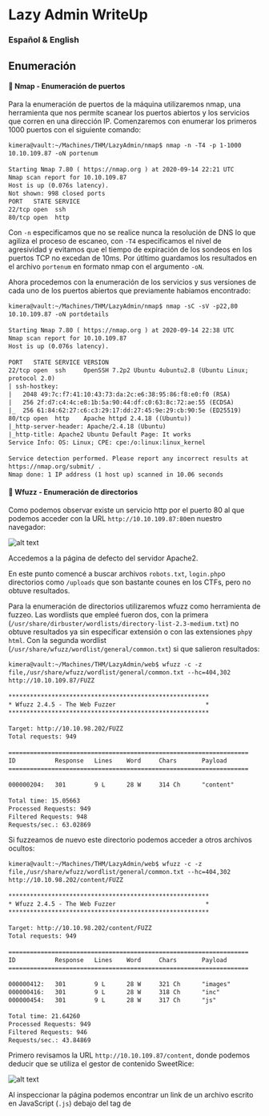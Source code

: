# Lazy Admin WriteUp
### Español & English



## Enumeración

#### :ship: Nmap - Enumeración de puertos
Para la enumeración de puertos de la máquina utilizaremos nmap, una herramienta que nos permite scanear los puertos abiertos y los servicios que corren en una dirección IP. Comenzaremos con enumerar los primeros 1000 puertos con el siguiente comando:

```console
kimera@vault:~/Machines/THM/LazyAdmin/nmap$ nmap -n -T4 -p 1-1000 10.10.109.87 -oN portenum

Starting Nmap 7.80 ( https://nmap.org ) at 2020-09-14 22:21 UTC
Nmap scan report for 10.10.109.87
Host is up (0.076s latency).
Not shown: 998 closed ports
PORT   STATE SERVICE
22/tcp open  ssh
80/tcp open  http
```

Con `-n` especificamos que no se realice nunca la resolución de DNS lo que agiliza el proceso de escaneo, con `-T4` especificamos el nivel de agresividad y evitamos que el tiempo de expiración de los sondeos en los puertos TCP no excedan de 10ms. Por útltimo guardamos los resultados en el archivo `portenum` en formato nmap con el argumento `-oN`.


Ahora procedemos con la enumeración de los servicios y sus versiones de cada uno de los puertos abiertos que previamente habiamos encontrado:

```console
kimera@vault:~/Machines/THM/LazyAdmin/nmap$ nmap -sC -sV -p22,80 10.10.109.87 -oN portdetails

Starting Nmap 7.80 ( https://nmap.org ) at 2020-09-14 22:38 UTC
Nmap scan report for 10.10.109.87
Host is up (0.076s latency).

PORT   STATE SERVICE VERSION
22/tcp open  ssh     OpenSSH 7.2p2 Ubuntu 4ubuntu2.8 (Ubuntu Linux; protocol 2.0)
| ssh-hostkey: 
|   2048 49:7c:f7:41:10:43:73:da:2c:e6:38:95:86:f8:e0:f0 (RSA)
|   256 2f:d7:c4:4c:e8:1b:5a:90:44:df:c0:63:8c:72:ae:55 (ECDSA)
|_  256 61:84:62:27:c6:c3:29:17:dd:27:45:9e:29:cb:90:5e (ED25519)
80/tcp open  http    Apache httpd 2.4.18 ((Ubuntu))
|_http-server-header: Apache/2.4.18 (Ubuntu)
|_http-title: Apache2 Ubuntu Default Page: It works
Service Info: OS: Linux; CPE: cpe:/o:linux:linux_kernel

Service detection performed. Please report any incorrect results at https://nmap.org/submit/ .
Nmap done: 1 IP address (1 host up) scanned in 10.06 seconds
```

#### :page_with_curl: Wfuzz - Enumeración de directorios

Como podemos observar existe un servicio http por el puerto 80 al que podemos acceder con la URL `http://10.10.109.87:80`en nuestro navegador:

![alt text](https://github.com/k1m3rA321/WriteUps/blob/master/TryHackMe/LazyAdmin/resources/img/index.png)

Accedemos a la página de defecto del servidor Apache2.

En este punto comencé a buscar archivos `robots.txt`, `login.php`o directorios como `/uploads` que son bastante counes en los CTFs, pero no obtuve resultados.

Para la enumeración de directorios utilizaremos wfuzz como herramienta de fuzzeo. Las wordlists que empleé fueron dos, con la primera (`/usr/share/dirbuster/wordlists/directory-list-2.3-medium.txt`) no obtuve resultados ya sin especificar extensión o con las extensiones `php`y `html`. Con la segunda wordlist (`/usr/share/wfuzz/wordlist/general/common.txt`) si que salieron resultados:

```console
kimera@vault:~/Machines/THM/LazyAdmin/web$ wfuzz -c -z file,/usr/share/wfuzz/wordlist/general/common.txt --hc=404,302 http://10.10.109.87/FUZZ

********************************************************
* Wfuzz 2.4.5 - The Web Fuzzer                         *
********************************************************

Target: http://10.10.98.202/FUZZ
Total requests: 949

===================================================================
ID           Response   Lines    Word     Chars       Payload                                                                                                                                                                   
===================================================================

000000204:   301        9 L      28 W     314 Ch      "content"                                                                                                                                                                 

Total time: 15.05663
Processed Requests: 949
Filtered Requests: 948
Requests/sec.: 63.02869
```

Si fuzzeamos de nuevo este directorio podemos acceder a otros archivos ocultos:

```console
kimera@vault:~/Machines/THM/LazyAdmin/web$ wfuzz -c -z file,/usr/share/wfuzz/wordlist/general/common.txt --hc=404,302 http://10.10.98.202/content/FUZZ

********************************************************
* Wfuzz 2.4.5 - The Web Fuzzer                         *
********************************************************

Target: http://10.10.98.202/content/FUZZ
Total requests: 949

===================================================================
ID           Response   Lines    Word     Chars       Payload                                                                                                                                                                   
===================================================================

000000412:   301        9 L      28 W     321 Ch      "images"                                                                                                                                                                  
000000416:   301        9 L      28 W     318 Ch      "inc"                                                                                                                                                                     
000000454:   301        9 L      28 W     317 Ch      "js"                                                                                                                                                                      

Total time: 21.64260
Processed Requests: 949
Filtered Requests: 946
Requests/sec.: 43.84869
```


Primero revisamos la URL `http://10.10.109.87/content`, donde podemos deducir que se utiliza el gestor de contenido SweetRice:

![alt text](https://github.com/k1m3rA321/WriteUps/blob/master/TryHackMe/LazyAdmin/resources/img/sweetrice.png)

Al inspeccionar la página podemos encontrar un link de un archivo escrito en JavaScript (`.js`) debajo del tag de <title>.
Si nos fijamos en la ubicación del archivo podemos encontrarnos con el directorio que previamente habiamos fuzzeado.
  
Revisando el archivo `SweetRice.js` se ve una versión desde el que se utiliza el script (`0.5.4`). Con la idea de encontrar credenciales, con el atajo `Ctrl+F`filtramos la palabra `pass` con la que se obtienen dos resultados, sin embargo no hay ninguna contraseña o usuario.

Si revisas cuidadosamente los demás scripts alojados en `http://10.10.109.87/content/js`puedes sacar también el directorio de `/images`.
Mirando los archivos en `/images`no encontramos nada que nos revele datos que puedan vulnerar la máquina.

Por último, nos faltaría revisar el directorio `/inc` en el que encontremos diferentes carpetas y archivos en formato `.php`:


![alt text](https://github.com/k1m3rA/WriteUps/blob/master/TryHackMe/LazyAdmin/resources/img/inc.png)

Si accedemos al archivo de texto con nombre `lastest.txt`podemos listar una versión, que como dice el nombre sería la más reciente de uno de los servicios que corre la página web. El servicio que habíamos encontrado previamente es el CMS SweetRice. Lo cual nos servirá mas adelante para buscar exploits relacionados con esta versión (`1.5.1`).

También podemos encontrar una carpeta con nombre `mysql_backup`, dentro de esa carpeta podemos descargar la copia de seguridad de una base de datos:

![alt text](https://github.com/k1m3rA321/WriteUps/blob/master/TryHackMe/LazyAdmin/resources/img/mysql.png)

Con el comando `strings`listamos todos los caracteres imprimibles del archivo:

```console
kimera@vault:~/Machines/THM/LazyAdmin/web$ strings mysql_bakup_20191129023059-1.5.1.sql 
```

![alt text](https://github.com/k1m3rA/WriteUps/blob/master/TryHackMe/LazyAdmin/resources/img/creds.png) 

Si buscamos entre los resultados podemos encontrar una línea con el nombre de usuario de la cuenta admin (`manager`) y un hash md5 de la contraseña (`42f749ade7f9e195bf475f37a44cafcb`). El hash lo podemos decodificar [aquí](https://crackstation.net/).

![alt text](https://github.com/k1m3rA321/WriteUps/blob/master/TryHackMe/LazyAdmin/resources/img/hash.png)


